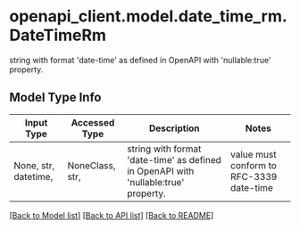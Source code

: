 # openapi_client.model.date_time_rm.DateTimeRm

string with format 'date-time' as defined in OpenAPI with 'nullable:true' property.  

## Model Type Info
Input Type | Accessed Type | Description | Notes
------------ | ------------- | ------------- | -------------
None, str, datetime,  | NoneClass, str,  | string with format &#x27;date-time&#x27; as defined in OpenAPI with &#x27;nullable:true&#x27; property.   | value must conform to RFC-3339 date-time

[[Back to Model list]](../../README.md#documentation-for-models) [[Back to API list]](../../README.md#documentation-for-api-endpoints) [[Back to README]](../../README.md)

